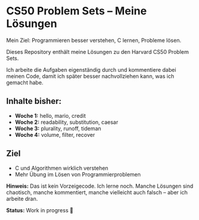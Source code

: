 # CS50 Problem Sets – Meine Lösungen

Mein Ziel: Programmieren besser verstehen, C lernen, Probleme lösen.

Dieses Repository enthält meine Lösungen zu den Harvard CS50 Problem Sets.

Ich arbeite die Aufgaben eigenständig durch und kommentiere dabei meinen Code, damit ich später besser nachvollziehen kann, was ich gemacht habe.

## Inhalte bisher:

- **Woche 1:** hello, mario, credit  
- **Woche 2:** readability, substitution, caesar  
- **Woche 3:** plurality, runoff, tideman  
- **Woche 4:** volume, filter, recover

## Ziel

- C und Algorithmen wirklich verstehen
- Mehr Übung im Lösen von Programmierproblemen

**Hinweis:** Das ist kein Vorzeigecode. Ich lerne noch. Manche Lösungen sind chaotisch, manche kommentiert, manche vielleicht auch falsch – aber ich arbeite dran.

**Status:** Work in progress 🚧
